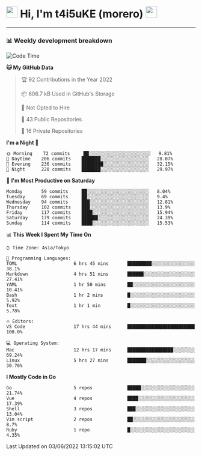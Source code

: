 <!-- Title -->
<h1>
    <img src="https://emojis.slackmojis.com/emojis/images/1600385609/10490/cactuar.gif?1600385609" width="30"/> 
    Hi, I'm t4i5uKE (morero) 
    <img src="https://emojis.slackmojis.com/emojis/images/1600385609/10490/cactuar.gif?1600385609" width="30"/>
</h1>

---

<h3> 📊 Weekly development breakdown </h3>
<!-- waka-readme-stats -->

<!--START_SECTION:waka-->
![Code Time](http://img.shields.io/badge/Code%20Time-1%2C092%20hrs%2023%20mins-blue)

**🐱 My GitHub Data** 

> 🏆 92 Contributions in the Year 2022
 > 
> 📦 606.7 kB Used in GitHub's Storage 
 > 
> 🚫 Not Opted to Hire
 > 
> 📜 43 Public Repositories 
 > 
> 🔑 16 Private Repositories  
 > 
**I'm a Night 🦉** 

```text
🌞 Morning    72 commits     ██░░░░░░░░░░░░░░░░░░░░░░░   9.81% 
🌆 Daytime    206 commits    ███████░░░░░░░░░░░░░░░░░░   28.07% 
🌃 Evening    236 commits    ████████░░░░░░░░░░░░░░░░░   32.15% 
🌙 Night      220 commits    ███████░░░░░░░░░░░░░░░░░░   29.97%

```
📅 **I'm Most Productive on Saturday** 

```text
Monday       59 commits     ██░░░░░░░░░░░░░░░░░░░░░░░   8.04% 
Tuesday      69 commits     ██░░░░░░░░░░░░░░░░░░░░░░░   9.4% 
Wednesday    94 commits     ███░░░░░░░░░░░░░░░░░░░░░░   12.81% 
Thursday     102 commits    ███░░░░░░░░░░░░░░░░░░░░░░   13.9% 
Friday       117 commits    ████░░░░░░░░░░░░░░░░░░░░░   15.94% 
Saturday     179 commits    ██████░░░░░░░░░░░░░░░░░░░   24.39% 
Sunday       114 commits    ████░░░░░░░░░░░░░░░░░░░░░   15.53%

```


📊 **This Week I Spent My Time On** 

```text
⌚︎ Time Zone: Asia/Tokyo

💬 Programming Languages: 
TOML                     6 hrs 45 mins       █████████░░░░░░░░░░░░░░░░   38.1% 
Markdown                 4 hrs 51 mins       ██████░░░░░░░░░░░░░░░░░░░   27.41% 
YAML                     1 hr 50 mins        ██░░░░░░░░░░░░░░░░░░░░░░░   10.41% 
Bash                     1 hr 2 mins         █░░░░░░░░░░░░░░░░░░░░░░░░   5.92% 
Text                     1 hr 1 min          █░░░░░░░░░░░░░░░░░░░░░░░░   5.78%

🔥 Editors: 
VS Code                  17 hrs 44 mins      █████████████████████████   100.0%

💻 Operating System: 
Mac                      12 hrs 17 mins      █████████████████░░░░░░░░   69.24% 
Linux                    5 hrs 27 mins       ███████░░░░░░░░░░░░░░░░░░   30.76%

```

**I Mostly Code in Go** 

```text
Go                       5 repos             █████░░░░░░░░░░░░░░░░░░░░   21.74% 
Vue                      4 repos             ████░░░░░░░░░░░░░░░░░░░░░   17.39% 
Shell                    3 repos             ███░░░░░░░░░░░░░░░░░░░░░░   13.04% 
Vim script               2 repos             ██░░░░░░░░░░░░░░░░░░░░░░░   8.7% 
Ruby                     1 repo              █░░░░░░░░░░░░░░░░░░░░░░░░   4.35%

```



 Last Updated on 03/06/2022 13:15:02 UTC
<!--END_SECTION:waka-->
